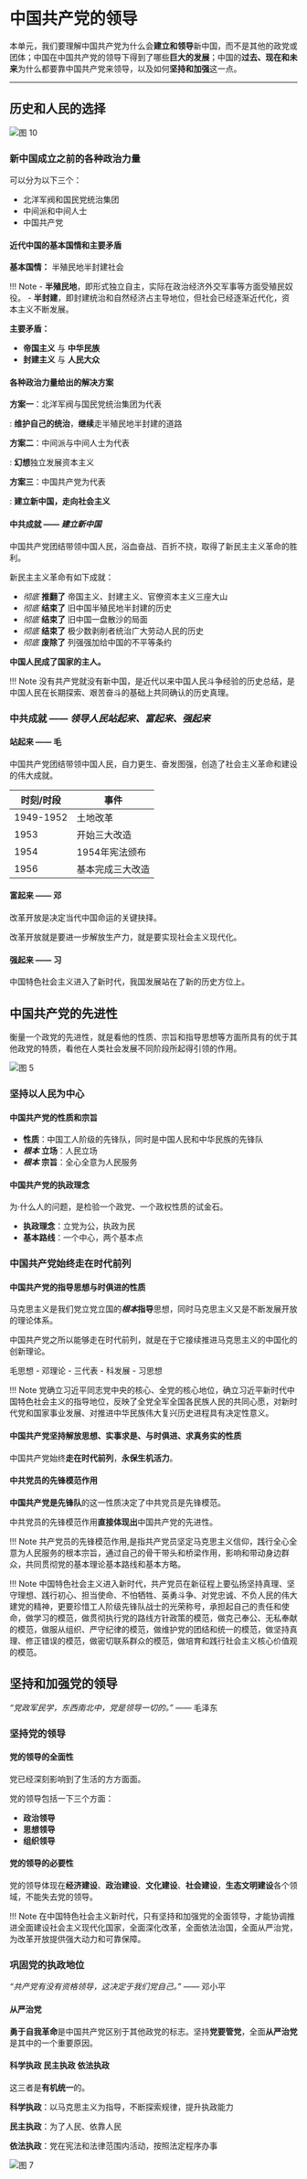 # 中国共产党的领导

本单元，我们要理解中国共产党为什么会**建立和领导**新中国，而不是其他的政党或团体；中国在中国共产党的领导下得到了哪些**巨大的发展**；中国的**过去、现在和未来**为什么都要靠中国共产党来领导，以及如何**坚持和加强**这一点。

***

## 历史和人民的选择

![图 10](images/c6c435a640e55b7458fda7599d7f015478860606528fbc53d267715579f5a26f.png)  

### 新中国成立之前的各种政治力量

可以分为以下三个：

- 北洋军阀和国民党统治集团
- 中间派和中间人士
- 中国共产党

#### 近代中国的基本国情和主要矛盾

**基本国情：** 半殖民地半封建社会

!!! Note
    - **半殖民地**，即形式独立自主，实际在政治经济外交军事等方面受殖民奴役。
    - **半封建**，即封建统治和自然经济占主导地位，但社会已经逐渐近代化，资本主义不断发展。

**主要矛盾：**

- **帝国主义** 与 **中华民族**
- **封建主义** 与 **人民大众**

#### 各种政治力量给出的解决方案

**方案一**：北洋军阀与国民党统治集团为代表

: **维护自己的统治**，**继续**走半殖民地半封建的道路

**方案二**：中间派与中间人士为代表

: **幻想**独立发展资本主义

**方案三**：中国共产党为代表

: **建立新中国，走向社会主义**

#### 中共成就 —— *建立新中国*

中国共产党团结带领中国人民，浴血奋战、百折不挠，取得了新民主主义革命的胜利。

新民主主义革命有如下成就：

- *彻底* **推翻了** 帝国主义、封建主义、官僚资本主义三座大山
- *彻底* **结束了** 旧中国半殖民地半封建的历史
- *彻底* **结束了** 旧中国一盘散沙的局面
- *彻底* **结束了** 极少数剥削者统治广大劳动人民的历史
- *彻底* **废除了** 列强强加给中国的不平等条约

**中国人民成了国家的主人。**

!!! Note
    没有共产党就没有新中国，是近代以来中国人民斗争经验的历史总结，是中国人民在长期探索、艰苦奋斗的基础上共同确认的历史真理。

### 中共成就 —— *领导人民站起来、富起来、强起来*

#### 站起来 —— 毛

中国共产党团结带领中国人民，自力更生、奋发图强，创造了社会主义革命和建设的伟大成就。

时刻/时段 | 事件
----------|----------
1949-1952 | 土地改革
1953      | 开始三大改造
1954      | 1954年宪法颁布
1956      | 基本完成三大改造

#### 富起来 —— 邓

改革开放是决定当代中国命运的关键抉择。

改革开放就是要进一步解放生产力，就是要实现社会主义现代化。

#### 强起来 —— 习

中国特色社会主义进入了新时代，我国发展站在了新的历史方位上。

## 中国共产党的先进性

衡量一个政党的先进性，就是看他的性质、宗旨和指导思想等方面所具有的优于其他政党的特质，看他在人类社会发展不同阶段所起得引领的作用。

![图 5](images/16b40f260414611ed9beaef6026aabfbf065887413f168c7d99bb2677175c0d7.png)  

### 坚持以人民为中心

#### 中国共产党的性质和宗旨

- **性质**：中国工人阶级的先锋队，同时是中国人民和中华民族的先锋队
- ***根本*** **立场**：人民立场
- ***根本*** **宗旨**：全心全意为人民服务

#### 中国共产党的执政理念

为·什么人的问题，是检验一个政党、一个政权性质的试金石。

- **执政理念**：立党为公，执政为民
- **基本路线**：一个中心，两个基本点

### 中国共产党始终走在时代前列

#### 中国共产党的指导思想与时俱进的性质

马克思主义是我们党立党立国的***根本*****指导**思想，同时马克思主义又是不断发展开放的理论体系。

中国共产党之所以能够走在时代前列，就是在于它接续推进马克思主义的中国化的创新理论。

毛思想 - 邓理论 - 三代表 - 科发展 - 习思想

!!! Note
    党确立习近平同志党中央的核心、全党的核心地位，确立习近平新时代中国特色社会主义的指导地位，反映了全党全军全国各民族人民的共同心愿，对新时代党和国家事业发展、对推进中华民族伟大复兴历史进程具有决定性意义。

#### 中国共产党坚持解放思想、实事求是、与时俱进、求真务实的性质

中国共产党始终**走在时代前列**，**永保生机活力**。

#### 中共党员的先锋模范作用

**中国共产党是先锋队**的这一性质决定了中共党员是先锋模范。

中共党员的先锋模范作用**直接体现出**中国共产党的先进性。

!!! Note
    共产党员的先锋模范作用,是指共产党员坚定马克思主义信仰，践行全心全意为人民服务的根本宗旨，通过自己的骨干带头和桥梁作用，影响和带动身边群众，共同贯彻党的基本理论基本路线和基本方略。

!!! Note
    中国特色社会主义进入新时代，共产党员在新征程上要弘扬坚持真理、坚守理想、践行初心、担当使命、不怕牺牲、英勇斗争、对党忠诚、不负人民的伟大建党的精神，更要珍惜工人阶级先锋队战士的光荣称号，承担起自己的责任和使命，做学习的模范，做贯彻执行党的路线方针政策的模范，做克己奉公、无私奉献的模范，做服从组织、严守纪律的模范，做维护党的团结和统一的模范，做坚持真理、修正错误的模范，做密切联系群众的模范，做培育和践行社会主义核心价值观的模范。

## 坚持和加强党的领导

*“党政军民学，东西南北中，党是领导一切的。”* —— 毛泽东

### 坚持党的领导

#### 党的领导的全面性

党已经深刻影响到了生活的方方面面。

党的领导包括一下三个方面：

- **政治领导**
- **思想领导**
- **组织领导**

#### 党的领导的必要性

党的领导体现在**经济建设**、**政治建设**、**文化建设**、**社会建设**，**生态文明建设**各个领域，不能失去党的领导。

!!! Note
    在中国特色社会主义新时代，只有坚持和加强党的全面领导，才能协调推进全面建设社会主义现代化国家，全面深化改革，全面依法治国，全面从严治党，为改革开放提供强大动力和可靠保障。

### 巩固党的执政地位

*“共产党有没有资格领导，这决定于我们党自己。”* —— 邓小平

#### 从严治党

**勇于自我革命**是中国共产党区别于其他政党的标志。坚持**党要管党**，全面**从严治党**是其中的一个重要原因。

#### 科学执政 民主执政 依法执政

这三者是**有机统一**的。

**科学执政**：以马克思主义为指导，不断探索规律，提升执政能力

**民主执政**：为了人民、依靠人民

**依法执政**：党在宪法和法律范围内活动，按照法定程序办事

![图 7](images/a51dcaea987a9b8e94afb201f10c58faba7da55313e397d1f6085fc19590e432.png)  
